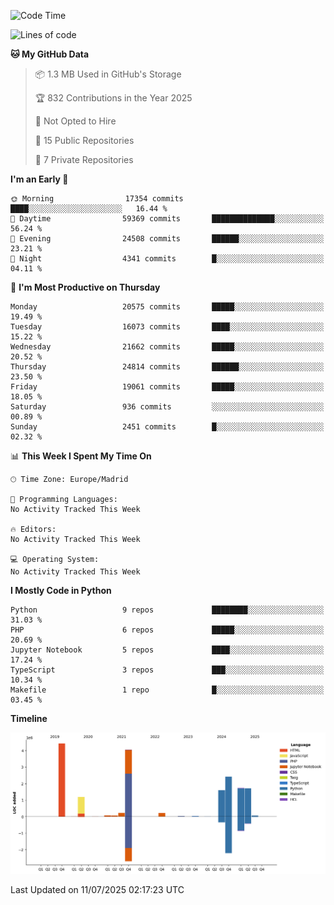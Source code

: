 <!--START_SECTION:waka-->
![Code Time](http://img.shields.io/badge/Code%20Time-839%20hrs%2038%20mins-blue)

![Lines of code](https://img.shields.io/badge/From%20Hello%20World%20I%27ve%20Written-17.9%20million%20lines%20of%20code-blue)

**🐱 My GitHub Data** 

> 📦 1.3 MB Used in GitHub's Storage 
 > 
> 🏆 832 Contributions in the Year 2025
 > 
> 🚫 Not Opted to Hire
 > 
> 📜 15 Public Repositories 
 > 
> 🔑 7 Private Repositories 
 > 
**I'm an Early 🐤** 

```text
🌞 Morning                17354 commits       ████░░░░░░░░░░░░░░░░░░░░░   16.44 % 
🌆 Daytime                59369 commits       ██████████████░░░░░░░░░░░   56.24 % 
🌃 Evening                24508 commits       ██████░░░░░░░░░░░░░░░░░░░   23.21 % 
🌙 Night                  4341 commits        █░░░░░░░░░░░░░░░░░░░░░░░░   04.11 % 
```
📅 **I'm Most Productive on Thursday** 

```text
Monday                   20575 commits       █████░░░░░░░░░░░░░░░░░░░░   19.49 % 
Tuesday                  16073 commits       ████░░░░░░░░░░░░░░░░░░░░░   15.22 % 
Wednesday                21662 commits       █████░░░░░░░░░░░░░░░░░░░░   20.52 % 
Thursday                 24814 commits       ██████░░░░░░░░░░░░░░░░░░░   23.50 % 
Friday                   19061 commits       █████░░░░░░░░░░░░░░░░░░░░   18.05 % 
Saturday                 936 commits         ░░░░░░░░░░░░░░░░░░░░░░░░░   00.89 % 
Sunday                   2451 commits        █░░░░░░░░░░░░░░░░░░░░░░░░   02.32 % 
```


📊 **This Week I Spent My Time On** 

```text
🕑︎ Time Zone: Europe/Madrid

💬 Programming Languages: 
No Activity Tracked This Week

🔥 Editors: 
No Activity Tracked This Week

💻 Operating System: 
No Activity Tracked This Week
```

**I Mostly Code in Python** 

```text
Python                   9 repos             ████████░░░░░░░░░░░░░░░░░   31.03 % 
PHP                      6 repos             █████░░░░░░░░░░░░░░░░░░░░   20.69 % 
Jupyter Notebook         5 repos             ████░░░░░░░░░░░░░░░░░░░░░   17.24 % 
TypeScript               3 repos             ███░░░░░░░░░░░░░░░░░░░░░░   10.34 % 
Makefile                 1 repo              █░░░░░░░░░░░░░░░░░░░░░░░░   03.45 % 
```



**Timeline**

![Lines of Code chart](https://raw.githubusercontent.com/danisoronellas/danisoronellas/main/assets/bar_graph.png)


 Last Updated on 11/07/2025 02:17:23 UTC
<!--END_SECTION:waka-->
